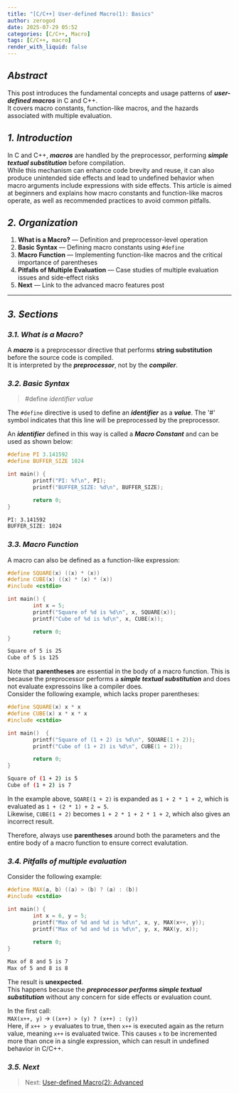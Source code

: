 ```yaml
---
title: "[C/C++] User-defined Macro(1): Basics"
author: zerogod
date: 2025-07-29 05:52
categories: [C/C++, Macro]
tags: [C/C++, macro]
render_with_liquid: false
---
```

## ***Abstract***
This post introduces the fundamental concepts and usage patterns of ***user-defined macros*** in C and C++.   
It covers macro constants, function-like macros, and the hazards associated with multiple evaluation.

## ***1. Introduction***
In C and C++, ***macros*** are handled by the preprocessor, performing ***simple textual substitution*** before compilation.   
While this mechanism can enhance code brevity and reuse, it can also produce unintended side effects and lead to undefined behavior when macro arguments include expressions with side effects. This article is aimed at beginners and explains how macro constants and function-like macros operate, as well as recommended practices to avoid common pitfalls.

## ***2. Organization***
1. **What is a Macro?** &mdash; Definition and preprocessor-level operation   
2. **Basic Syntax** &mdash; Defining macro constants using `#define`     
3. **Macro Function** &mdash; Implementing function-like macros and the critical importance of parentheses     
4. **Pitfalls of Multiple Evaluation** &mdash; Case studies of multiple evaluation issues and side-effect risks     
5. **Next** &mdash; Link to the advanced macro features post

---
## ***3. Sections***
### ***3.1. What is a Macro?***
A ***macro*** is a preprocessor directive that performs **string substitution** before the source code is compiled.   
It is interpreted by the ***preprocessor***, not by the ***compiler***.   

### ***3.2. Basic Syntax***
> \#define *identifier* *value*

The `#define` directive is used to define an ***identifier*** as a ***value***. The '\#' symbol indicates that this line will be preprocessed by the preprocessor.   

An ***identifier*** defined in this way is called a ***Macro Constant*** and can be used as shown below:
```cpp
#define PI 3.141592
#define BUFFER_SIZE 1024

int main() {
        printf("PI: %f\n", PI);
        printf("BUFFER_SIZE: %d\n", BUFFER_SIZE);

        return 0;
}
```
```bash
PI: 3.141592
BUFFER_SIZE: 1024
```

### ***3.3. Macro Function***
A macro can also be defined as a function-like expression: 
```cpp
#define SQUARE(x) ((x) * (x))
#define CUBE(x) ((x) * (x) * (x))
#include <cstdio>

int main() {
        int x = 5;
        printf("Square of %d is %d\n", x, SQUARE(x));
        printf("Cube of %d is %d\n", x, CUBE(x));

        return 0;
}
```
```bash
Square of 5 is 25
Cube of 5 is 125
```
Note that **parentheses** are essential in the body of a macro function. This is because the preprocessor performs a ***simple textual substitution*** and does not evaluate expressoins like a compiler does.   
Consider the following example, which lacks proper parentheses:
```cpp
#define SQUARE(x) x * x
#define CUBE(x) x * x * x
#include <cstdio>

int main()  {
        printf("Square of (1 + 2) is %d\n", SQUARE(1 + 2));
        printf("Cube of (1 + 2) is %d\n", CUBE(1 + 2));

        return 0;
} 
```
```bash
Square of (1 + 2) is 5
Cube of (1 + 2) is 7
```
In the example above, `SQARE(1 + 2)` is expanded as  `1 + 2 * 1 + 2`, which is evaluated as `1 + (2 * 1) + 2 = 5`.   
Likewise, `CUBE(1 + 2)` becomes `1 + 2 * 1 + 2 * 1 + 2`, which also gives an incorrect result.

Therefore, always use **parentheses** around both the parameters and the entire body of a macro function to ensure correct evalutation.

### ***3.4. Pitfalls of multiple evaluation***
Consider the following example:
```cpp
#define MAX(a, b) ((a) > (b) ? (a) : (b))
#include <cstdio>

int main() {
        int x = 6, y = 5;
        printf("Max of %d and %d is %d\n", x, y, MAX(x++, y));
        printf("Max of %d and %d is %d\n", y, x, MAX(y, x));
        
        return 0;
}
```
```bash
Max of 8 and 5 is 7
Max of 5 and 8 is 8
```
The result is **unexpected**.   
This happens because the ***preprocessor performs simple textual substitution*** without any concern for side effects or evaluation count. 

In the first call:  
`MAX(x++, y)` &rarr; `((x++) > (y) ? (x++) : (y))`   
Here, if `x++ > y` evaluates to true, then `x++` is executed again as the return value, meaning `x++` is evaluated twice.
This causes `x` to be incremented more than once in a single expression, which can result in undefined behavior in C/C++.

### ***3.5. Next***
> Next: [User-defined Macro(2): Advanced](https://code0-god.github.io/posts/6/)
